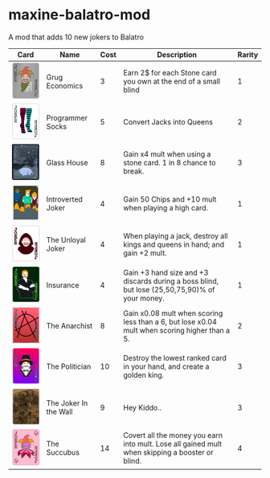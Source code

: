 # maxine-balatro-mod
A mod that adds 10 new jokers to Balatro


| Card                                                                                                     | Name                  | Cost | Description                                                                                     | Rarity |
| -------------------------------------------------------------------------------------------------------- | --------------------- | ---- | ----------------------------------------------------------------------------------------------- | ------ |
| ![c](https://raw.githubusercontent.com/MaxIsJoe/maxine-balatro-mod/refs/heads/main/git/pics/tile000.png) | Grug Economics        | 3    | Earn 2$ for each Stone card you own at the end of a small blind                                 | 1      |
| ![](https://raw.githubusercontent.com/MaxIsJoe/maxine-balatro-mod/refs/heads/main/git/pics/tile001.png)  | Programmer Socks      | 5    | Convert Jacks into Queens                                                                       | 2      |
| ![](https://github.com/MaxIsJoe/maxine-balatro-mod/blob/main/git/pics/tile002.png)                       | Glass House           | 8    | Gain x4 mult when using a stone card. 1 in 8 chance to break.                                   | 3      |
| ![](https://raw.githubusercontent.com/MaxIsJoe/maxine-balatro-mod/refs/heads/main/git/pics/tile003.png)  | Introverted Joker     | 4    | Gain 50 Chips and +10 mult when playing a high card.                                            | 1      |
| ![](https://github.com/MaxIsJoe/maxine-balatro-mod/blob/main/git/pics/tile004.png)                       | The Unloyal Joker     | 4    | When playing a jack, destroy all kings and queens in hand; and gain +2 mult.                    | 1      |
| ![](https://github.com/MaxIsJoe/maxine-balatro-mod/blob/main/git/pics/tile005.png)                       | Insurance             | 4    | Gain +3 hand size and +3 discards during a boss blind, but lose (25,50,75,90)% of your money.   | 1      |
| ![](https://github.com/MaxIsJoe/maxine-balatro-mod/blob/main/git/pics/tile006.png)                       | The Anarchist         | 8    | Gain x0.08 mult when scoring less than a 6, but lose x0.04 mult when scoring higher than a 5.   | 2      |
| ![](https://github.com/MaxIsJoe/maxine-balatro-mod/blob/main/git/pics/tile007.png)                       | The Politician        | 10   | Destroy the lowest ranked card in your hand, and create a golden king.                          | 3      |
| ![](https://github.com/MaxIsJoe/maxine-balatro-mod/blob/main/git/pics/tile008.png)                       | The Joker In the Wall | 9    | Hey Kiddo..                                                                                     | 3      |
| ![](https://github.com/MaxIsJoe/maxine-balatro-mod/blob/main/git/pics/tile009.png)                       | The Succubus          | 14   | Covert all the money you earn into mult. Lose all gained mult when skipping a booster or blind. | 4      |
